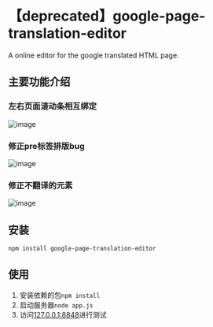 # 【deprecated】google-page-translation-editor
A online editor for the google translated HTML page.

## 主要功能介绍
### 左右页面滚动条相互绑定
![image](https://raw.githubusercontent.com/1010543618/google-page-translation-editor/master/READMEimg/%E5%B7%A6%E5%8F%B3%E9%A1%B5%E9%9D%A2%E6%BB%9A%E5%8A%A8%E6%9D%A1%E7%9B%B8%E4%BA%92%E7%BB%91%E5%AE%9A.gif)

### 修正pre标签排版bug
![image](https://raw.githubusercontent.com/1010543618/google-page-translation-editor/master/READMEimg/%E4%BF%AE%E6%AD%A3pre%E6%A0%87%E7%AD%BE%E6%8E%92%E7%89%88bug.gif)

### 修正不翻译的元素
![image](https://raw.githubusercontent.com/1010543618/google-page-translation-editor/master/READMEimg/%E4%BF%AE%E6%AD%A3%E4%B8%8D%E7%BF%BB%E8%AF%91%E7%9A%84%E5%85%83%E7%B4%A0.gif)

## 安装

```
npm install google-page-translation-editor
```

## 使用
1. 安装依赖的包```npm install```
2. 启动服务器```node app.js```
3. 访问[127.0.0.1:8848](http://127.0.0.1:8848/)进行测试

